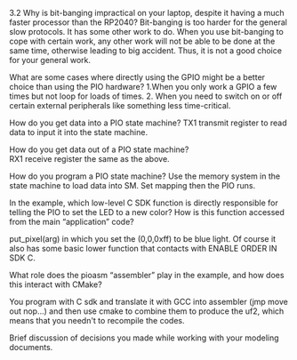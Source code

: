3.2 
Why is bit-banging impractical on your laptop, despite it having a much faster processor than the RP2040?
Bit-banging is too harder for the general slow protocols. It has some other work to do. When you use bit-banging to cope with certain work, any other work will not be able to be done at the same time, otherwise leading to big accident. Thus, it is not a good choice for your general work.

What are some cases where directly using the GPIO might be a better choice than using the PIO hardware?
1.When you only work a GPIO a few times but not loop for loads of times. 2.  When you need to switch on or off certain external peripherals like something less time-critical.

How do you get data into a PIO state machine?
TX1 transmit register to read data to input it into the state machine.

How do you get data out of a PIO state machine?  
RX1 receive register the same as the above.

How do you program a PIO state machine? 
Use the memory system in the state machine to load data into SM. Set mapping then the PIO runs.

In the example, which low-level C SDK function is directly responsible for telling the PIO to set the LED to a new color? How is this function accessed from the main “application” code? 

put_pixel(arg) in which you set the (0,0,0xff) to be blue light. Of course it also has some basic lower function that contacts with ENABLE ORDER IN SDK C.

What role does the pioasm “assembler” play in the example, and how does this interact with CMake? 

You program with C sdk and translate it with GCC into assembler (jmp move out nop...) and then use cmake to combine them to produce the uf2, which means that you needn't to recompile the codes.



Brief discussion of decisions you made while working with your modeling documents. 
